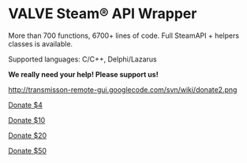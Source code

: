VALVE Steam® API Wrapper
==========================

More than 700 functions, 6700+ lines of code. Full SteamAPI + helpers classes is available.

Supported languages: C/C++, Delphi/Lazarus


<b>We really need your help! Please support us!</b>

http://transmisson-remote-gui.googlecode.com/svn/wiki/donate2.png

<a href="https://shopper.mycommerce.com/checkout/cart/new/55005-21?styleid=106324&&currency=USD">Donate $4</a>

<a href="https://shopper.mycommerce.com/checkout/cart/new/55005-22?styleid=106324&&currency=USD">Donate $10</a>

<a href="https://shopper.mycommerce.com/checkout/cart/new/55005-23?styleid=106324&&currency=USD">Donate $20</a>

<a href="https://shopper.mycommerce.com/checkout/cart/new/55005-24?styleid=106324&&currency=USD">Donate $50</a>


